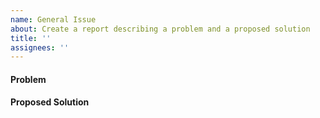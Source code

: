 ```yaml
---
name: General Issue
about: Create a report describing a problem and a proposed solution
title: ''
assignees: ''
---
```


#### Problem
<!--
  The GitHub issue tracker exists to track issues 
  that affect the development of Solana/Miraland itself.

  If you need technical support using Solana/Miraland, building
  an app, or running a validator, don't open an issue here.

  Instead, post your question to the Solana Stack Exchange:
  https://solana.stackexchange.com/questions/ask
-->
<!-- If reporting a crash, degraded performance, etc, please include the software version(s) you are using. -->

#### Proposed Solution
